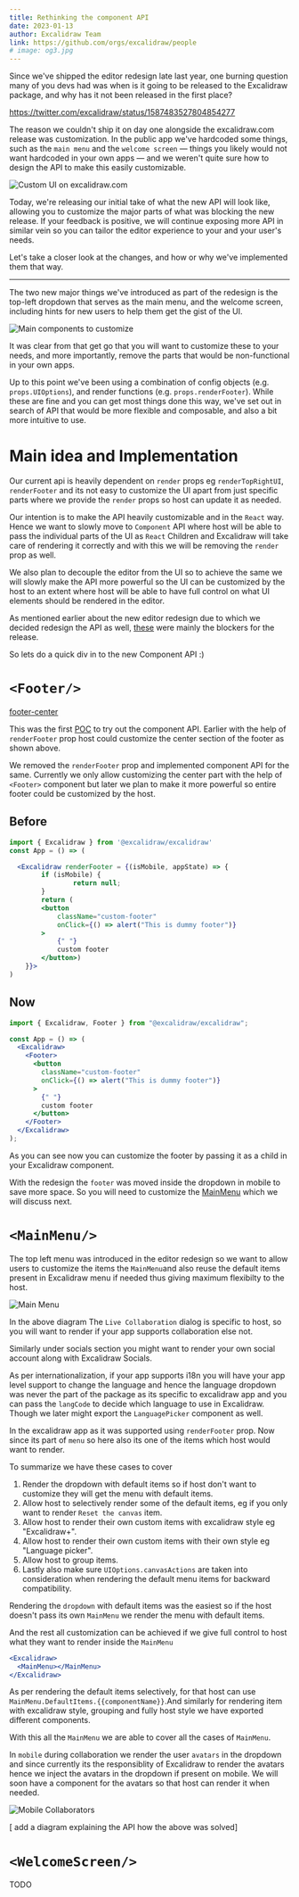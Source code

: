 ```yaml
---
title: Rethinking the component API
date: 2023-01-13
author: Excalidraw Team
link: https://github.com/orgs/excalidraw/people
# image: og3.jpg
---
```


<!-- end -->

Since we've shipped the editor redesign late last year, one burning question many of you devs had was when is it going to be released to the Excalidraw package, and why has it not been released in the first place?

https://twitter.com/excalidraw/status/1587483527804854277

The reason we couldn't ship it on day one alongside the excalidraw.com release was customization. In the public app we've hardcoded some things, such as the `main menu` and the `welcome screen` — things you likely would not want hardcoded in your own apps — and we weren't quite sure how to design the API to make this easily customizable.

![Custom UI on excalidraw.com](./excalidraw-custom-ui.png)

Today, we're releasing our initial take of what the new API will look like, allowing you to customize the major parts of what was blocking the new release. If your feedback is positive, we will continue exposing more API in similar vein so you can tailor the editor experience to your and your user's needs.

Let's take a closer look at the changes, and how or why we've implemented them that way.

---

The two new major things we've introduced as part of the redesign is the top-left dropdown that serves as the main menu, and the welcome screen, including hints for new users to help them get the gist of the UI.

![Main components to customize](./main-components.png)

It was clear from that get go that you will want to customize these to your needs, and more importantly, remove the parts that would be non-functional in your own apps.

Up to this point we've been using a combination of config objects (e.g. `props.UIOptions`), and render functions (e.g. `props.renderFooter`). While these are fine and you can get most things done this way, we've set out in search of API that would be more flexible and composable, and also a bit more intuitive to use.

<!-- TODO -->

# Main idea and Implementation

Our current api is heavily dependent on `render` props eg `renderTopRightUI`, `renderFooter` and its not easy to customize the UI apart from just specific parts where we provide the `render` props so host can update it as needed.

Our intention is to make the API heavily customizable and in the `React` way. Hence we want to slowly move to `Component` API where host will be able to pass the individual parts of the UI as `React` Children and Excalidraw will take care of rendering it correctly and with this we will be removing the `render` prop as well.

We also plan to decouple the editor from the UI so to achieve the same we will slowly make the API more powerful so the UI can be customized by the host to an extent where host will be able to have full control on what UI elements should be rendered in the editor.

As mentioned earlier about the new editor redesign due to which we decided redesign the API as well, [these](https://github.com/excalidraw/excalidraw/issues/5960) were mainly the blockers for the release.

So lets do a quick div in to the new Component API :)

# `<Footer/>`

[footer-center](./footer-center.png)

This was the first [POC](https://github.com/excalidraw/excalidraw/pull/5970) to try out the component API. Earlier with the help of `renderFooter` prop host could customize the center section of the footer as shown above.

We removed the `renderFooter` prop and implemented component API for the same. Currently we only allow customizing the center part with the help of `<Footer>` component but later we plan to make it more powerful so entire footer could be customized by the host.

## Before

```jsx
import { Excalidraw } from '@excalidraw/excalidraw'
const App = () => (

  <Excalidraw renderFooter = {(isMobile, appState) => {
		if (isMobile) {
				return null;
		}
		return (
		<button
			className="custom-footer"
			onClick={() => alert("This is dummy footer")}
		>
			{" "}
			custom footer
		</button>)
	}}>
)
```

## Now

```jsx
import { Excalidraw, Footer } from "@excalidraw/excalidraw";

const App = () => (
  <Excalidraw>
    <Footer>
      <button
        className="custom-footer"
        onClick={() => alert("This is dummy footer")}
      >
        {" "}
        custom footer
      </button>
    </Footer>
  </Excalidraw>
);
```

As you can see now you can customize the footer by passing it as a child in your Excalidraw component.

With the redesign the `footer` was moved inside the dropdown in mobile to save more space. So you will need to customize the [MainMenu](#MainMenu) which we will discuss next.

# `<MainMenu/>`

The top left menu was introduced in the editor redesign so we want to allow users to customize the items the `MainMenu`and also reuse the default items present in Excalidraw menu if needed thus giving maximum flexibilty to the host.

![Main Menu](./main-menu.png)

In the above diagram The `Live Collaboration` dialog is specific to host, so you will want to render if your app supports collaboration else not.

Similarly under socials section you might want to render your own social account along with Excalidraw Socials.

As per internationalization, if your app supports i18n you will have your app level support to change the language and hence the language dropdown was never the part of the package as its specific to excalidraw app and you can pass the `langCode` to decide which language to use in Excalidraw. Though we later might export the `LanguagePicker` component as well.

In the excalidraw app as it was supported using `renderFooter` prop. Now since its part of `menu` so here also its one of the items which host would want to render.

To summarize we have these cases to cover

1. Render the dropdown with default items so if host don't want to customize they will get the menu with default items.
2. Allow host to selectively render some of the default items, eg if you only want to render `Reset the canvas` item.
3. Allow host to render their own custom items with excalidraw style eg "Excalidraw+".
4. Allow host to render their own custom items with their own style eg "Language picker".
5. Allow host to group items.
6. Lastly also make sure `UIOptions.canvasActions` are taken into consideration when rendering the default menu items for backward compatibility.

Rendering the `dropdown` with default items was the easiest so if the host doesn't pass its own `MainMenu` we render the menu with default items.

And the rest all customization can be achieved if we give full control to host what they want to render inside the `MainMenu`

```jsx
<Excalidraw>
  <MainMenu></MainMenu>
</Excalidraw>
```

As per rendering the default items selectively, for that host can use `MainMenu.DefaultItems.{{componentName}}`.And similarly for rendering item with excalidraw style, grouping and fully host style we have exported different components.

With this all the `MainMenu` we are able to cover all the cases of `MainMenu`.

In `mobile` during collaboration we render the user `avatars` in the dropdown and since currently its the responsiblity of Excalidraw to render the avatars hence we inject the avatars in the dropdown if present on mobile. We will soon have a component for the avatars so that host can render it when needed.

![Mobile Collaborators](./mobile-collab.png)

[ add a diagram explaining the API how the above was solved]

# `<WelcomeScreen/>`

TODO
